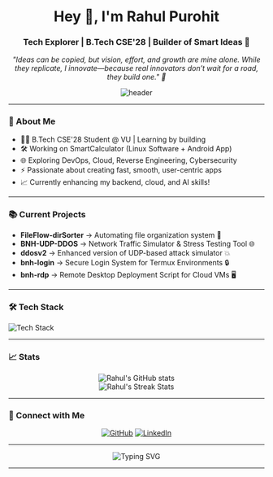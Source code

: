 <h1 align="center">Hey 👋, I'm Rahul Purohit</h1>
<h3 align="center">Tech Explorer | B.Tech CSE'28 | Builder of Smart Ideas 🚀</h3>

<p align="center"><i>"Ideas can be copied, but vision, effort, and growth are mine alone.  
While they replicate, I innovate—because real innovators don’t wait for a road, they build one." 🚀</i></p>

<p align="center">
  <img src="https://capsule-render.vercel.app/api?type=waving&color=9d00ff&height=200&section=header&text=Welcome%20to%20My%20World!&fontSize=40&fontColor=ffffff" alt="header"/>
</p>

---

### 🚀 About Me
- 🧑‍💻 B.Tech CSE'28 Student @ VU | Learning by building
- 🛠️ Working on SmartCalculator (Linux Software + Android App)
- 🌐 Exploring DevOps, Cloud, Reverse Engineering, Cybersecurity
- ⚡ Passionate about creating fast, smooth, user-centric apps
- 📈 Currently enhancing my backend, cloud, and AI skills!

---

### 📚 Current Projects
- **FileFlow-dirSorter** → Automating file organization system 📁
- **BNH-UDP-DDOS** → Network Traffic Simulator & Stress Testing Tool 🌐
- **ddosv2** → Enhanced version of UDP-based attack simulator 💥
- **bnh-login** → Secure Login System for Termux Environments 🔒
- **bnh-rdp** → Remote Desktop Deployment Script for Cloud VMs 🖥️

---

### 🛠️ Tech Stack
<p>
  <img src="https://skillicons.dev/icons?i=python,cpp,html,css,php,linux,bash,raspberrypi,git,firebase,mysql,aws" alt="Tech Stack" />
</p>

---

### 📈 Stats
<p align="center">
  <img src="https://github-readme-stats.vercel.app/api?username=hypertonny&show_icons=true&theme=tokyonight&hide_border=true" alt="Rahul's GitHub stats"/>
  <br/>
  <img src="https://github-readme-streak-stats.herokuapp.com?user=hypertonny&theme=tokyonight&hide_border=true" alt="Rahul's Streak Stats"/>
</p>

---

### 🔗 Connect with Me
<p align="center">
  <a href="https://github.com/hypertonny" target="_blank"><img src="https://img.shields.io/badge/GitHub-100000?style=for-the-badge&logo=github&logoColor=white" alt="GitHub"/></a>
  <a href="https://www.linkedin.com/in/rahulpurohit785/" target="_blank"><img src="https://img.shields.io/badge/LinkedIn-0A66C2?style=for-the-badge&logo=linkedin&logoColor=white" alt="LinkedIn"/></a>
</p>

---

<p align="center">
  <img src="https://readme-typing-svg.demolab.com?font=Fira+Code&size=24&duration=3000&pause=1000&center=true&width=600&lines=Fast+Learner+🚀;Code%2C+Create%2C+Innovate+✨;Open+to+Opportunities+🤝;" alt="Typing SVG" />
</p>

---
